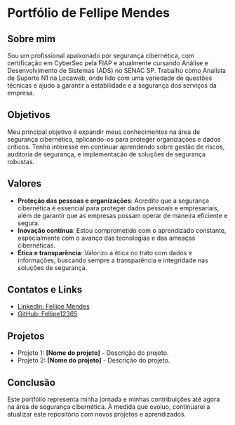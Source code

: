 # Portfólio de Fellipe Mendes

## Sobre mim

Sou um profissional apaixonado por segurança cibernética, com certificação em CyberSec pela FIAP e atualmente cursando Análise e Desenvolvimento de Sistemas (ADS) no SENAC SP. Trabalho como Analista de Suporte N1 na Locaweb, onde lido com uma variedade de questões técnicas e ajudo a garantir a estabilidade e a segurança dos serviços da empresa.

## Objetivos

Meu principal objetivo é expandir meus conhecimentos na área de segurança cibernética, aplicando-os para proteger organizações e dados críticos. Tenho interesse em continuar aprendendo sobre gestão de riscos, auditoria de segurança, e implementação de soluções de segurança robustas.

## Valores

- **Proteção das pessoas e organizações**: Acredito que a segurança cibernética é essencial para proteger dados pessoais e empresariais, além de garantir que as empresas possam operar de maneira eficiente e segura.
- **Inovação contínua**: Estou comprometido com o aprendizado constante, especialmente com o avanço das tecnologias e das ameaças cibernéticas.
- **Ética e transparência**: Valorizo a ética no trato com dados e informações, buscando sempre a transparência e integridade nas soluções de segurança.

## Contatos e Links

- [LinkedIn: Fellipe Mendes](https://www.linkedin.com/in/fellipe-mendes-60925025b)
- [GitHub: Fellipe12365](https://github.com/Fellipe12365)

## Projetos

- Projeto 1: **[Nome do projeto]** - Descrição do projeto.
- Projeto 2: **[Nome do projeto]** - Descrição do projeto.

## Conclusão

Este portfólio representa minha jornada e minhas contribuições até agora na área de segurança cibernética. À medida que evoluo, continuarei a atualizar este repositório com novos projetos e aprendizados.
